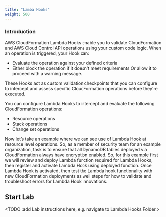 ```yaml
---
title: "Lamba Hooks"
weight: 500
---
```


### Introduction

AWS CloudFormation Lambda Hooks enable you to validate CloudFormation and AWS Cloud Control API operations using your custom code logic. When an operation is triggered, your Hook can:

* Evaluate the operation against your defined criteria
* Either block the operation if it doesn't meet requirements
  Or allow it to proceed with a warning message.

These Hooks act as custom validation checkpoints that you can configure to intercept and assess specific CloudFormation operations before they're executed.

You can configure Lambda Hooks to intercept and evaluate the following CloudFormation operations:
* Resource operations
* Stack operations
* Change set operations

Now let’s take an example where we can see use of Lambda Hook at resource level operations. So, as a member of security team for an example organization, task is to ensure that all DynamoDB tables deployed via CloudFormation always have encryption enabled.
<TODO :add details about of type of encryption enabled >
So, for this example first we will review and deploy Lambda function required for Lambda Hooks, then register and activate Lambda Hook using deployed function. Once Lambda Hook is activated, then test the Lambda hook functionality with new CloudFormation deployments as well steps for how to validate and troubleshoot errors for Lambda Hook innovations.

## Start Lab
<TODO :add Lab instructions here, e.g. navigate to Lambda Hooks Folder.>
